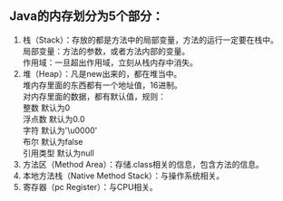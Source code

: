 ## Java的内存划分为5个部分：
1. 栈（Stack）：存放的都是方法中的局部变量，方法的运行一定要在栈中。  
    局部变量：方法的参数，或者方法内部的变量。  
    作用域：一旦超出作用域，立刻从栈内存中消失。  
2. 堆（Heap）：凡是new出来的，都在堆当中。  
    堆内存里面的东西都有一个地址值，16进制。  
    对内存里面的数据，都有默认值，规则：  
        整数            默认为0  
        浮点数          默认为0.0  
        字符            默认为'\u0000'  
        布尔            默认为false  
        引用类型        默认为null  
3. 方法区（Method Area）：存储.class相关的信息，包含方法的信息。  
4. 本地方法栈（Native Method Stack）：与操作系统相关。  
5. 寄存器（pc Register）：与CPU相关。  
